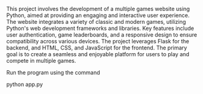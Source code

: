 This project involves the development of a multiple games website using Python, aimed at providing an engaging and interactive user experience. The website integrates a variety of classic and modern games, utilizing Python's web development frameworks and libraries. Key features include user authentication, game leaderboards, and a responsive design to ensure compatibility across various devices. The project leverages Flask for the backend, and HTML, CSS, and JavaScript for the frontend. The primary goal is to create a seamless and enjoyable platform for users to play and compete in multiple games.



Run the program using the command

python app.py
